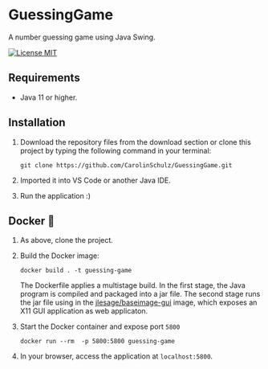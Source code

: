 # GuessingGame
A number guessing game using Java Swing.

[![License MIT](https://img.shields.io/badge/license-MIT-blue.svg)](LICENSE)

## Requirements 
* Java 11 or higher.

## Installation
1. Download the repository files from the download section or clone this project by typing the following command in your terminal:

   ```
   git clone https://github.com/CarolinSchulz/GuessingGame.git
   ```
2. Imported it into VS Code or another Java IDE.
3. Run the application :)

## Docker :whale:

1. As above, clone the project.
2. Build the Docker image:
   ```
   docker build . -t guessing-game
   ```
   The Dockerfile applies a multistage build. In the first stage, the Java program is compiled and packaged into a jar file. The second stage runs the jar file using in the [jlesage/baseimage-gui](https://hub.docker.com/r/jlesage/baseimage-gui) image, which exposes an X11 GUI application as web applicaton.

3. Start the Docker container and expose port `5800`
   ```
   docker run --rm  -p 5800:5800 guessing-game
   ```

4. In your browser, access the application at `localhost:5800`.

